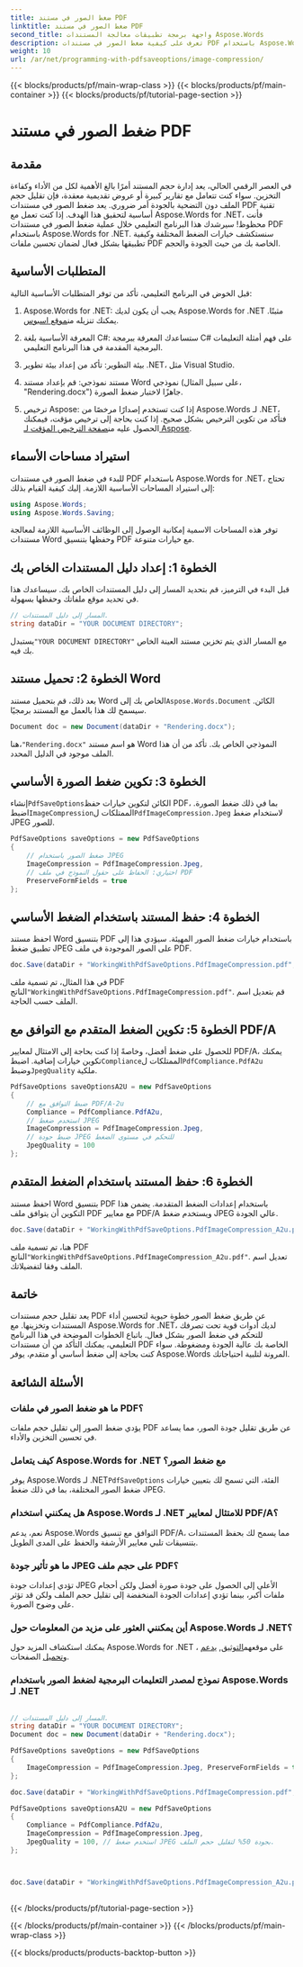 ```yaml
---
title: ضغط الصور في مستند PDF
linktitle: ضغط الصور في مستند PDF
second_title: واجهة برمجة تطبيقات معالجة المستندات Aspose.Words
description: تعرف على كيفية ضغط الصور في مستندات PDF باستخدام Aspose.Words for .NET. اتبع هذا الدليل لتحسين حجم الملف وجودته.
weight: 10
url: /ar/net/programming-with-pdfsaveoptions/image-compression/
---
```


{{< blocks/products/pf/main-wrap-class >}}
{{< blocks/products/pf/main-container >}}
{{< blocks/products/pf/tutorial-page-section >}}

# ضغط الصور في مستند PDF

## مقدمة

في العصر الرقمي الحالي، يعد إدارة حجم المستند أمرًا بالغ الأهمية لكل من الأداء وكفاءة التخزين. سواء كنت تتعامل مع تقارير كبيرة أو عروض تقديمية معقدة، فإن تقليل حجم الملف دون التضحية بالجودة أمر ضروري. يعد ضغط الصور في مستندات PDF تقنية أساسية لتحقيق هذا الهدف. إذا كنت تعمل مع Aspose.Words for .NET، فأنت محظوظ! سيرشدك هذا البرنامج التعليمي خلال عملية ضغط الصور في مستندات PDF باستخدام Aspose.Words for .NET. سنستكشف خيارات الضغط المختلفة وكيفية تطبيقها بشكل فعال لضمان تحسين ملفات PDF الخاصة بك من حيث الجودة والحجم.

## المتطلبات الأساسية

قبل الخوض في البرنامج التعليمي، تأكد من توفر المتطلبات الأساسية التالية:

1. Aspose.Words for .NET: يجب أن يكون لديك Aspose.Words for .NET مثبتًا. يمكنك تنزيله من[موقع اسبوس](https://releases.aspose.com/words/net/).

2. المعرفة الأساسية بلغة C#: ستساعدك المعرفة ببرمجة C# على فهم أمثلة التعليمات البرمجية المقدمة في هذا البرنامج التعليمي.

3. بيئة التطوير: تأكد من إعداد بيئة تطوير .NET، مثل Visual Studio.

4. مستند نموذجي: قم بإعداد مستند Word نموذجي (على سبيل المثال، "Rendering.docx") جاهزًا لاختبار ضغط الصورة.

5. ترخيص Aspose: إذا كنت تستخدم إصدارًا مرخصًا من Aspose.Words لـ .NET، فتأكد من تكوين الترخيص بشكل صحيح. إذا كنت بحاجة إلى ترخيص مؤقت، فيمكنك الحصول عليه من[صفحة الترخيص المؤقت لـ Aspose](https://purchase.aspose.com/temporary-license/).

## استيراد مساحات الأسماء

للبدء في ضغط الصور في مستندات PDF باستخدام Aspose.Words for .NET، تحتاج إلى استيراد المساحات الأساسية اللازمة. إليك كيفية القيام بذلك:

```csharp
using Aspose.Words;
using Aspose.Words.Saving;
```

توفر هذه المساحات الاسمية إمكانية الوصول إلى الوظائف الأساسية اللازمة لمعالجة مستندات Word وحفظها بتنسيق PDF مع خيارات متنوعة.

## الخطوة 1: إعداد دليل المستندات الخاص بك

قبل البدء في الترميز، قم بتحديد المسار إلى دليل المستندات الخاص بك. سيساعدك هذا في تحديد موقع ملفاتك وحفظها بسهولة.

```csharp
// المسار إلى دليل المستندات.
string dataDir = "YOUR DOCUMENT DIRECTORY";
```

 يستبدل`"YOUR DOCUMENT DIRECTORY"` مع المسار الذي يتم تخزين مستند العينة الخاص بك فيه.

## الخطوة 2: تحميل مستند Word

 بعد ذلك، قم بتحميل مستند Word الخاص بك إلى`Aspose.Words.Document` الكائن. سيسمح لك هذا بالعمل مع المستند برمجيًا.

```csharp
Document doc = new Document(dataDir + "Rendering.docx");
```

 هنا،`"Rendering.docx"` هو اسم مستند Word النموذجي الخاص بك. تأكد من أن هذا الملف موجود في الدليل المحدد.

## الخطوة 3: تكوين ضغط الصورة الأساسي

 إنشاء`PdfSaveOptions`الكائن لتكوين خيارات حفظ PDF، بما في ذلك ضغط الصورة. اضبط`ImageCompression`الممتلكات ل`PdfImageCompression.Jpeg` لاستخدام ضغط JPEG للصور.

```csharp
PdfSaveOptions saveOptions = new PdfSaveOptions
{
	// ضغط الصور باستخدام JPEG
    ImageCompression = PdfImageCompression.Jpeg,
	// اختياري: الحفاظ على حقول النموذج في ملف PDF
    PreserveFormFields = true
};
```

## الخطوة 4: حفظ المستند باستخدام الضغط الأساسي

احفظ مستند Word بتنسيق PDF باستخدام خيارات ضغط الصور المهيئة. سيؤدي هذا إلى تطبيق ضغط JPEG على الصور الموجودة في ملف PDF.

```csharp
doc.Save(dataDir + "WorkingWithPdfSaveOptions.PdfImageCompression.pdf", saveOptions);
```

 في هذا المثال، تم تسمية ملف PDF الناتج`"WorkingWithPdfSaveOptions.PdfImageCompression.pdf"`. قم بتعديل اسم الملف حسب الحاجة.

## الخطوة 5: تكوين الضغط المتقدم مع التوافق مع PDF/A

 للحصول على ضغط أفضل، وخاصةً إذا كنت بحاجة إلى الامتثال لمعايير PDF/A، يمكنك تكوين خيارات إضافية. اضبط`Compliance`الممتلكات ل`PdfCompliance.PdfA2u` وضبط`JpegQuality` ملكية.

```csharp
PdfSaveOptions saveOptionsA2U = new PdfSaveOptions
{
	// ضبط التوافق مع PDF/A-2u
    Compliance = PdfCompliance.PdfA2u,
	// استخدم ضغط JPEG
    ImageCompression = PdfImageCompression.Jpeg,
	// ضبط جودة JPEG للتحكم في مستوى الضغط
    JpegQuality = 100 
};
```

## الخطوة 6: حفظ المستند باستخدام الضغط المتقدم

احفظ مستند Word بتنسيق PDF باستخدام إعدادات الضغط المتقدمة. يضمن هذا التكوين أن يتوافق ملف PDF مع معايير PDF/A ويستخدم ضغط JPEG عالي الجودة.

```csharp
doc.Save(dataDir + "WorkingWithPdfSaveOptions.PdfImageCompression_A2u.pdf", saveOptionsA2U);
```

 هنا، تم تسمية ملف PDF الناتج`"WorkingWithPdfSaveOptions.PdfImageCompression_A2u.pdf"`. تعديل اسم الملف وفقا لتفضيلاتك.

## خاتمة

يعد تقليل حجم مستندات PDF عن طريق ضغط الصور خطوة حيوية لتحسين أداء المستندات وتخزينها. مع Aspose.Words for .NET، لديك أدوات قوية تحت تصرفك للتحكم في ضغط الصور بشكل فعال. باتباع الخطوات الموضحة في هذا البرنامج التعليمي، يمكنك التأكد من أن مستندات PDF الخاصة بك عالية الجودة ومضغوطة. سواء كنت بحاجة إلى ضغط أساسي أو متقدم، يوفر Aspose.Words المرونة لتلبية احتياجاتك.


## الأسئلة الشائعة

### ما هو ضغط الصور في ملفات PDF؟
يؤدي ضغط الصور إلى تقليل حجم ملفات PDF عن طريق تقليل جودة الصور، مما يساعد في تحسين التخزين والأداء.

### كيف يتعامل Aspose.Words for .NET مع ضغط الصور؟
يوفر Aspose.Words لـ .NET`PdfSaveOptions` الفئة، التي تسمح لك بتعيين خيارات ضغط الصور المختلفة، بما في ذلك ضغط JPEG.

### هل يمكنني استخدام Aspose.Words لـ .NET للامتثال لمعايير PDF/A؟
نعم، يدعم Aspose.Words التوافق مع تنسيق PDF/A، مما يسمح لك بحفظ المستندات بتنسيقات تلبي معايير الأرشفة والحفظ على المدى الطويل.

### ما هو تأثير جودة JPEG على حجم ملف PDF؟
تؤدي إعدادات جودة JPEG الأعلى إلى الحصول على جودة صورة أفضل ولكن أحجام ملفات أكبر، بينما تؤدي إعدادات الجودة المنخفضة إلى تقليل حجم الملف ولكن قد تؤثر على وضوح الصورة.

### أين يمكنني العثور على مزيد من المعلومات حول Aspose.Words لـ .NET؟
 يمكنك استكشاف المزيد حول Aspose.Words for .NET على موقعهم[التوثيق](https://reference.aspose.com/words/net/), [يدعم](https://forum.aspose.com/c/words/8) ، و[تحميل](https://releases.aspose.com/words/net/) الصفحات.

### نموذج لمصدر التعليمات البرمجية لضغط الصور باستخدام Aspose.Words لـ .NET

```csharp

// المسار إلى دليل المستندات.
string dataDir = "YOUR DOCUMENT DIRECTORY";
Document doc = new Document(dataDir + "Rendering.docx");

PdfSaveOptions saveOptions = new PdfSaveOptions
{
	ImageCompression = PdfImageCompression.Jpeg, PreserveFormFields = true
};

doc.Save(dataDir + "WorkingWithPdfSaveOptions.PdfImageCompression.pdf", saveOptions);

PdfSaveOptions saveOptionsA2U = new PdfSaveOptions
{
	Compliance = PdfCompliance.PdfA2u,
	ImageCompression = PdfImageCompression.Jpeg,
	JpegQuality = 100, // استخدم ضغط JPEG بجودة 50% لتقليل حجم الملف.
};



doc.Save(dataDir + "WorkingWithPdfSaveOptions.PdfImageCompression_A2u.pdf", saveOptionsA2U);
	
```
{{< /blocks/products/pf/tutorial-page-section >}}

{{< /blocks/products/pf/main-container >}}
{{< /blocks/products/pf/main-wrap-class >}}

{{< blocks/products/products-backtop-button >}}
